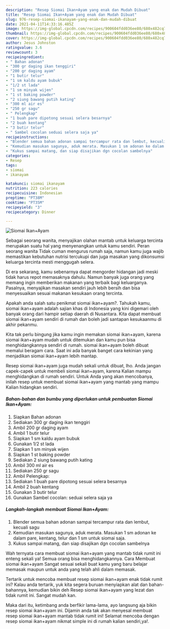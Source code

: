 ```yaml
---
description: "Resep Siomai Ikan+Ayam yang enak dan Mudah Dibuat"
title: "Resep Siomai Ikan+Ayam yang enak dan Mudah Dibuat"
slug: 976-resep-siomai-ikanayam-yang-enak-dan-mudah-dibuat
date: 2021-04-11T14:33:16.485Z
image: https://img-global.cpcdn.com/recipes/900604fdd036ee80/680x482cq70/siomai-ikanayam-foto-resep-utama.jpg
thumbnail: https://img-global.cpcdn.com/recipes/900604fdd036ee80/680x482cq70/siomai-ikanayam-foto-resep-utama.jpg
cover: https://img-global.cpcdn.com/recipes/900604fdd036ee80/680x482cq70/siomai-ikanayam-foto-resep-utama.jpg
author: Jesus Johnston
ratingvalue: 3.6
reviewcount: 3
recipeingredient:
- " Bahan adonan"
- "300 gr daging ikan tenggiri"
- "200 gr daging ayam"
- "1 butir telur"
- "1 sm kaldu ayam bubuk"
- "1/2 st lada"
- "1 sm minyak wijen"
- "1 st baking powder"
- "2 siung bawang putih kating"
- "300 ml air es"
- "250 gr sagu"
- " Pelengkap"
- "1 buah pare dipotong sesuai selera besarnya"
- "2 buah kentang"
- "3 butir telur"
- " Sambel cocolan seduai selera saja ya"
recipeinstructions:
- "Blender semua bahan adonan sampai tercampur rata dan lembut, kecuali sagu"
- "Kemudian masukan sagunya, aduk merata. Masukan 1 sm adonan ke dalam pare, kentang, telur dan 1 sm untuk siomai saja."
- "Kukus sampai matang, dan siap disajikan dgn cocolan sambelnya"
categories:
- Resep
tags:
- siomai
- ikanayam

katakunci: siomai ikanayam 
nutrition: 223 calories
recipecuisine: Indonesian
preptime: "PT38M"
cooktime: "PT35M"
recipeyield: "3"
recipecategory: Dinner

---
```



![Siomai Ikan+Ayam](https://img-global.cpcdn.com/recipes/900604fdd036ee80/680x482cq70/siomai-ikanayam-foto-resep-utama.jpg)

Sebagai seorang wanita, menyajikan olahan mantab untuk keluarga tercinta merupakan suatu hal yang menyenangkan untuk kamu sendiri. Peran seorang  wanita Tidak cuman mengurus rumah saja, namun kamu juga wajib memastikan kebutuhan nutrisi tercukupi dan juga masakan yang dikonsumsi keluarga tercinta mesti menggugah selera.

Di era  sekarang, kamu sebenarnya dapat mengorder hidangan jadi meski tidak harus repot memasaknya dahulu. Namun banyak juga orang yang memang ingin memberikan makanan yang terbaik bagi keluarganya. Pasalnya, menyajikan masakan sendiri jauh lebih bersih dan bisa menyesuaikan sesuai makanan kesukaan orang tercinta. 



Apakah anda salah satu penikmat siomai ikan+ayam?. Tahukah kamu, siomai ikan+ayam adalah sajian khas di Indonesia yang kini digemari oleh banyak orang dari hampir setiap daerah di Nusantara. Kita dapat membuat siomai ikan+ayam sendiri di rumah dan boleh jadi santapan kesukaanmu di akhir pekanmu.

Kita tak perlu bingung jika kamu ingin memakan siomai ikan+ayam, karena siomai ikan+ayam mudah untuk ditemukan dan kamu pun bisa menghidangkannya sendiri di rumah. siomai ikan+ayam boleh dibuat memalui beragam cara. Saat ini ada banyak banget cara kekinian yang menjadikan siomai ikan+ayam lebih mantap.

Resep siomai ikan+ayam juga mudah sekali untuk dibuat, lho. Anda jangan capek-capek untuk membeli siomai ikan+ayam, karena Kalian mampu menghidangkan di rumah sendiri. Untuk Anda yang akan mencobanya, inilah resep untuk membuat siomai ikan+ayam yang mantab yang mampu Kalian hidangkan sendiri.

<!--inarticleads1-->

##### Bahan-bahan dan bumbu yang diperlukan untuk pembuatan Siomai Ikan+Ayam:

1. Siapkan  Bahan adonan
1. Sediakan 300 gr daging ikan tenggiri
1. Ambil 200 gr daging ayam
1. Ambil 1 butir telur
1. Siapkan 1 sm kaldu ayam bubuk
1. Gunakan 1/2 st lada
1. Siapkan 1 sm minyak wijen
1. Siapkan 1 st baking powder
1. Sediakan 2 siung bawang putih kating
1. Ambil 300 ml air es
1. Sediakan 250 gr sagu
1. Ambil  Pelengkap:
1. Sediakan 1 buah pare dipotong sesuai selera besarnya
1. Ambil 2 buah kentang
1. Gunakan 3 butir telur
1. Gunakan  Sambel cocolan: seduai selera saja ya




<!--inarticleads2-->

##### Langkah-langkah membuat Siomai Ikan+Ayam:

1. Blender semua bahan adonan sampai tercampur rata dan lembut, kecuali sagu
1. Kemudian masukan sagunya, aduk merata. Masukan 1 sm adonan ke dalam pare, kentang, telur dan 1 sm untuk siomai saja.
1. Kukus sampai matang, dan siap disajikan dgn cocolan sambelnya




Wah ternyata cara membuat siomai ikan+ayam yang mantab tidak rumit ini enteng sekali ya! Semua orang bisa menghidangkannya. Cara Membuat siomai ikan+ayam Sangat sesuai sekali buat kamu yang baru belajar memasak maupun untuk anda yang telah ahli dalam memasak.

Tertarik untuk mencoba membuat resep siomai ikan+ayam enak tidak rumit ini? Kalau anda tertarik, yuk kita segera buruan menyiapkan alat dan bahan-bahannya, kemudian bikin deh Resep siomai ikan+ayam yang lezat dan tidak rumit ini. Sangat mudah kan. 

Maka dari itu, ketimbang anda berfikir lama-lama, ayo langsung aja bikin resep siomai ikan+ayam ini. Dijamin anda tak akan menyesal membuat resep siomai ikan+ayam mantab tidak rumit ini! Selamat mencoba dengan resep siomai ikan+ayam nikmat simple ini di rumah kalian sendiri,ya!.


